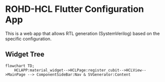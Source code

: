 # ROHD-HCL Flutter Configuration App

This is a web app that allows RTL generation (SystemVerilog) based on the specific configuration.

## Widget Tree

```mermaid
flowchart TD;
    HCLAPP:material_widget-->HCLPage:register_cubit-->HCLView-->MainPage --> ComponentSideBar:Nav & SVGenerator:Content
```
